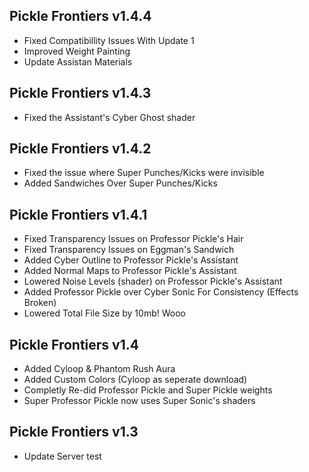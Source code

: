## Pickle Frontiers v1.4.4
- Fixed Compatibillity Issues With Update 1
- Improved Weight Painting
- Update Assistan Materials

## Pickle Frontiers v1.4.3
- Fixed the Assistant's Cyber Ghost shader

## Pickle Frontiers v1.4.2
- Fixed the issue where Super Punches/Kicks were invisible
- Added Sandwiches Over Super Punches/Kicks

## Pickle Frontiers v1.4.1
- Fixed Transparency Issues on Professor Pickle's Hair
- Fixed Transparency Issues on Eggman's Sandwich
- Added Cyber Outline to Professor Pickle's Assistant
- Added Normal Maps to Professor Pickle's Assistant
- Lowered Noise Levels (shader) on Professor Pickle's Assistant
- Added Professor Pickle over Cyber Sonic For Consistency (Effects Broken)
- Lowered Total File Size by 10mb! Wooo

## Pickle Frontiers v1.4
- Added Cyloop & Phantom Rush Aura
- Added Custom Colors (Cyloop as seperate download)
- Completly Re-did Professor Pickle and Super Pickle weights
- Super Professor Pickle now uses Super Sonic's shaders

## Pickle Frontiers v1.3
- Update Server test
